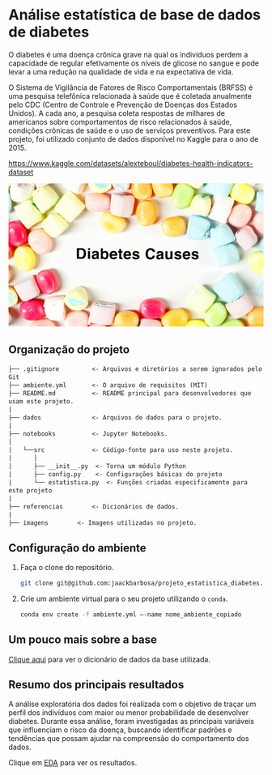 # Análise estatística de base de dados de diabetes

O diabetes é uma doença crônica grave na qual os indivíduos perdem a capacidade de regular efetivamente os níveis de glicose no sangue e pode levar a uma redução na qualidade de vida e na expectativa de vida.

O Sistema de Vigilância de Fatores de Risco Comportamentais (BRFSS) é uma pesquisa telefônica relacionada à saúde que é coletada anualmente pelo CDC (Centro de Controle e Prevenção de Doenças dos Estados Unidos). A cada ano, a pesquisa coleta respostas de milhares de americanos sobre comportamentos de risco relacionados à saúde, condições crônicas de saúde e o uso de serviços preventivos. Para este projeto, foi utilizado conjunto de dados disponível no Kaggle para o ano de 2015. 

https://www.kaggle.com/datasets/alexteboul/diabetes-health-indicators-dataset

![imagem](imagens/diabetes.jpg)

## Organização do projeto

```
├── .gitignore         <- Arquivos e diretórios a serem ignorados pelo Git
├── ambiente.yml       <- O arquivo de requisitos (MIT)
├── README.md          <- README principal para desenvolvedores que usam este projeto.
|
├── dados              <- Arquivos de dados para o projeto.
|
├── notebooks          <- Jupyter Notebooks.
│
|   └──src             <- Código-fonte para uso neste projeto.
|      │
|      ├── __init__.py  <- Torna um módulo Python
|      ├── config.py    <- Configurações básicas do projeto
|      └── estatistica.py  <- Funções criadas especificamente para este projeto
|
├── referencias        <- Dicionários de dados.
|
├── imagens        <- Imagens utilizadas no projeto.
```

## Configuração do ambiente

1. Faça o clone do repositório.

    ```bash
    git clone git@github.com:jaackbarbosa/projeto_estatistica_diabetes.git
    ```

2. Crie um ambiente virtual para o seu projeto utilizando o `conda`.

    ```bash
    conda env create -f ambiente.yml –-name nome_ambiente_copiado
    ```
## Um pouco mais sobre a base

[Clique aqui](referencias/01_dicionario_de_dados.md) para ver o dicionário de dados da base utilizada.

## Resumo dos principais resultados

A análise exploratória dos dados foi realizada com o objetivo de traçar um perfil dos indivíduos com maior ou menor probabilidade de desenvolver diabetes. Durante essa análise, foram investigadas as principais variáveis que influenciam o risco da doença, buscando identificar padrões e tendências que possam ajudar na compreensão do comportamento dos dados.

Clique em [EDA](notebooks/02_jb_analise_estatistica.ipynb) para ver os resultados.
